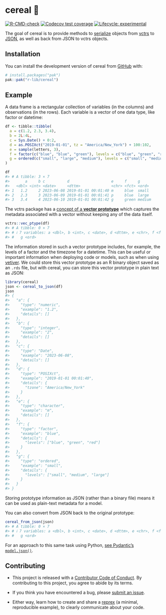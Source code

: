 
<!-- README.md is generated from README.Rmd. Please edit that file -->

# cereal 🥣

<!-- badges: start -->

[![R-CMD-check](https://github.com/r-lib/cereal/actions/workflows/R-CMD-check.yaml/badge.svg)](https://github.com/r-lib/cereal/actions/workflows/R-CMD-check.yaml)
[![Codecov test
coverage](https://codecov.io/gh/r-lib/cereal/branch/main/graph/badge.svg)](https://app.codecov.io/gh/r-lib/cereal?branch=main)
[![Lifecycle:
experimental](https://img.shields.io/badge/lifecycle-experimental-orange.svg)](https://lifecycle.r-lib.org/articles/stages.html#experimental)
<!-- badges: end -->

The goal of cereal is to provide methods to
[serialize](https://en.wikipedia.org/wiki/Serialization) objects from
[vctrs](https://vctrs.r-lib.org/) to
[JSON](https://en.wikipedia.org/wiki/JSON), as well as back from JSON to
vctrs objects.

## Installation

You can install the development version of cereal from
[GitHub](https://github.com/) with:

``` r
# install.packages("pak")
pak::pak("r-lib/cereal")
```

## Example

A data frame is a rectangular collection of variables (in the columns)
and observations (in the rows). Each variable is a vector of one data
type, like factor or datetime:

``` r
df <- tibble::tibble(
  a = c(1.2, 2.3, 3.4),
  b = 2L:4L,
  c = Sys.Date() + 0:2,
  d = as.POSIXct("2019-01-01", tz = "America/New_York") + 100:102,
  e = sample(letters, 3),
  f = factor(c("blue", "blue", "green"), levels = c("blue", "green", "red")),
  g = ordered(c("small", "large", "medium"), levels = c("small", "medium", "large"))
)

df
#> # A tibble: 3 × 7
#>       a     b c          d                   e     f     g     
#>   <dbl> <int> <date>     <dttm>              <chr> <fct> <ord> 
#> 1   1.2     2 2023-06-08 2019-01-01 00:01:40 m     blue  small 
#> 2   2.3     3 2023-06-09 2019-01-01 00:01:41 p     blue  large 
#> 3   3.4     4 2023-06-10 2019-01-01 00:01:42 g     green medium
```

The vctrs package has a [concept of a **vector
prototype**](https://vctrs.r-lib.org/articles/type-size.html) which
captures the metadata associated with a vector without keeping any of
the data itself.

``` r
vctrs::vec_ptype(df)
#> # A tibble: 0 × 7
#> # ℹ 7 variables: a <dbl>, b <int>, c <date>, d <dttm>, e <chr>, f <fct>,
#> #   g <ord>
```

The information stored in such a vector prototype includes, for example,
the levels of a factor and the timezone for a datetime. This can be
useful or important information when deploying code or models, such as
when using [vetiver](https://vetiver.rstudio.com/). We could store this
vector prototype as an R binary object saved as an `.rds` file, but with
cereal, you can store this vector prototype in plain text as JSON:

``` r
library(cereal)
json <- cereal_to_json(df)
json
#> {
#>   "a": {
#>     "type": "numeric",
#>     "example": "1.2",
#>     "details": []
#>   },
#>   "b": {
#>     "type": "integer",
#>     "example": "2",
#>     "details": []
#>   },
#>   "c": {
#>     "type": "Date",
#>     "example": "2023-06-08",
#>     "details": []
#>   },
#>   "d": {
#>     "type": "POSIXct",
#>     "example": "2019-01-01 00:01:40",
#>     "details": {
#>       "tzone": "America/New_York"
#>     }
#>   },
#>   "e": {
#>     "type": "character",
#>     "example": "m",
#>     "details": []
#>   },
#>   "f": {
#>     "type": "factor",
#>     "example": "blue",
#>     "details": {
#>       "levels": ["blue", "green", "red"]
#>     }
#>   },
#>   "g": {
#>     "type": "ordered",
#>     "example": "small",
#>     "details": {
#>       "levels": ["small", "medium", "large"]
#>     }
#>   }
#> }
```

Storing prototype information as JSON (rather than a binary file) means
it can be used as plain-text metadata for a model.

You can also convert from JSON back to the original prototype:

``` r
cereal_from_json(json)
#> # A tibble: 0 × 7
#> # ℹ 7 variables: a <dbl>, b <int>, c <date>, d <dttm>, e <chr>, f <fct>,
#> #   g <ord>
```

For an approach to this same task using Python, [see Pydantic’s
`model.json()`](https://docs.pydantic.dev/latest/usage/exporting_models/#modeljson).

## Contributing

- This project is released with a [Contributor Code of
  Conduct](https://www.contributor-covenant.org/version/2/1/CODE_OF_CONDUCT.html).
  By contributing to this project, you agree to abide by its terms.

- If you think you have encountered a bug, please [submit an
  issue](https://github.com/r-lib/cereal/issues).

- Either way, learn how to create and share a
  [reprex](https://reprex.tidyverse.org/articles/articles/learn-reprex.html)
  (a minimal, reproducible example), to clearly communicate about your
  code.
